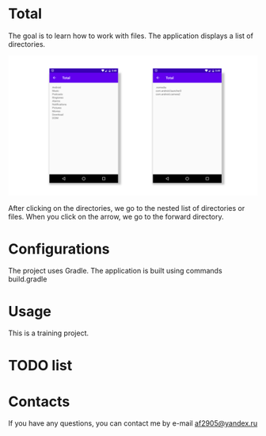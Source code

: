 # Total
The goal is to learn how to work with files.
The application displays a list of directories.

![Image of Yaktocat](https://github.com/af2905/Total/blob/master/app/images/total.png)

After clicking on the directories, we go to the nested list of directories or files.
When you click on the arrow, we go to the forward directory.

# Configurations
The project uses Gradle. The application is built using commands build.gradle

# Usage
This is a training project.

# TODO list

# Contacts
If you have any questions, you can contact me by e-mail af2905@yandex.ru
